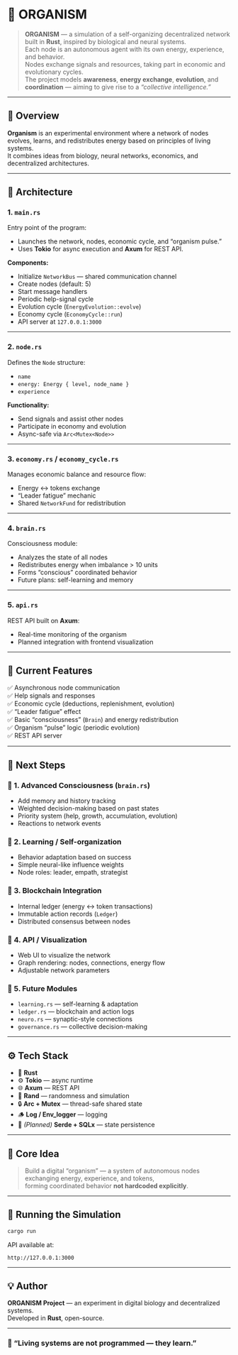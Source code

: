 # 🧬 ORGANISM

> **ORGANISM** — a simulation of a self-organizing decentralized network built in **Rust**, inspired by biological and neural systems.  
> Each node is an autonomous agent with its own energy, experience, and behavior.  
> Nodes exchange signals and resources, taking part in economic and evolutionary cycles.  
> The project models **awareness**, **energy exchange**, **evolution**, and **coordination** — aiming to give rise to a *“collective intelligence.”*

---

## 🚀 Overview

**Organism** is an experimental environment where a network of nodes evolves, learns, and redistributes energy based on principles of living systems.  
It combines ideas from biology, neural networks, economics, and decentralized architectures.

---

## 🧩 Architecture

### **1. `main.rs`**
Entry point of the program:
- Launches the network, nodes, economic cycle, and “organism pulse.”  
- Uses **Tokio** for async execution and **Axum** for REST API.  

**Components:**
- Initialize `NetworkBus` — shared communication channel  
- Create nodes (default: 5)  
- Start message handlers  
- Periodic help-signal cycle  
- Evolution cycle (`EnergyEvolution::evolve`)  
- Economy cycle (`EconomyCycle::run`)  
- API server at `127.0.0.1:3000`

---

### **2. `node.rs`**
Defines the `Node` structure:
- `name`
- `energy: Energy { level, node_name }`
- `experience`

**Functionality:**
- Send signals and assist other nodes  
- Participate in economy and evolution  
- Async-safe via `Arc<Mutex<Node>>`

---

### **3. `economy.rs` / `economy_cycle.rs`**
Manages economic balance and resource flow:
- Energy ↔ tokens exchange  
- “Leader fatigue” mechanic  
- Shared `NetworkFund` for redistribution  

---

### **4. `brain.rs`**
Consciousness module:
- Analyzes the state of all nodes  
- Redistributes energy when imbalance > 10 units  
- Forms “conscious” coordinated behavior  
- Future plans: self-learning and memory  

---

### **5. `api.rs`**
REST API built on **Axum**:
- Real-time monitoring of the organism  
- Planned integration with frontend visualization  

---

## 🌱 Current Features

✅ Asynchronous node communication  
✅ Help signals and responses  
✅ Economic cycle (deductions, replenishment, evolution)  
✅ “Leader fatigue” effect  
✅ Basic “consciousness” (`Brain`) and energy redistribution  
✅ Organism “pulse” logic (periodic evolution)  
✅ REST API server  

---

## 🧠 Next Steps

### 🔹 1. Advanced **Consciousness (`brain.rs`)**
- Add memory and history tracking  
- Weighted decision-making based on past states  
- Priority system (help, growth, accumulation, evolution)  
- Reactions to network events  

### 🔹 2. **Learning / Self-organization**
- Behavior adaptation based on success  
- Simple neural-like influence weights  
- Node roles: leader, empath, strategist  

### 🔹 3. **Blockchain Integration**
- Internal ledger (energy ↔ token transactions)  
- Immutable action records (`Ledger`)  
- Distributed consensus between nodes  

### 🔹 4. **API / Visualization**
- Web UI to visualize the network  
- Graph rendering: nodes, connections, energy flow  
- Adjustable network parameters  

### 🔹 5. **Future Modules**
- `learning.rs` — self-learning & adaptation  
- `ledger.rs` — blockchain and action logs  
- `neuro.rs` — synaptic-style connections  
- `governance.rs` — collective decision-making  

---

## ⚙️ Tech Stack

- 🦀 **Rust**
- ⚙️ **Tokio** — async runtime  
- 🌐 **Axum** — REST API  
- 🎲 **Rand** — randomness and simulation  
- 🔒 **Arc + Mutex** — thread-safe shared state  
- 🪵 **Log / Env_logger** — logging  
- 💾 *(Planned)* **Serde + SQLx** — state persistence  

---

## 🧩 Core Idea

> Build a digital “organism” — a system of autonomous nodes exchanging energy, experience, and tokens,  
> forming coordinated behavior **not hardcoded explicitly**.

---

## 📸 Running the Simulation

```bash
cargo run
```

API available at:
```
http://127.0.0.1:3000
```

---

## 💡 Author

**ORGANISM Project** — an experiment in digital biology and decentralized systems.  
Developed in **Rust**, open-source.

---

### 🧠 “Living systems are not programmed — they learn.”
